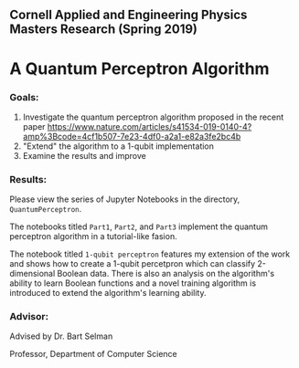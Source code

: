 ## Cornell Applied and Engineering Physics Masters Research (Spring 2019)
# A Quantum Perceptron Algorithm

### Goals: 
1. Investigate the quantum perceptron algorithm proposed in the recent paper 
https://www.nature.com/articles/s41534-019-0140-4?amp%3Bcode=4cf1b507-7e23-4df0-a2a1-e82a3fe2bc4b
2. "Extend" the algorithm to a 1-qubit implementation
3. Examine the results and improve

### Results:
Please view the series of Jupyter Notebooks in the directory, `QuantumPerceptron`. 

The notebooks titled  `Part1`, `Part2`, and `Part3` implement the quantum perceptron algorithm in a tutorial-like fasion. 

The notebook titled `1-qubit perceptron` features my extension of the work and shows how to create a 1-qubit percetpron which can classify 2-dimensional Boolean data. There is also an analysis on the algorithm's ability to learn Boolean functions and a novel training algorithm is introduced to extend the algorithm's learning ability. 

### Advisor:
Advised by Dr. Bart Selman

Professor, Department of Computer Science
